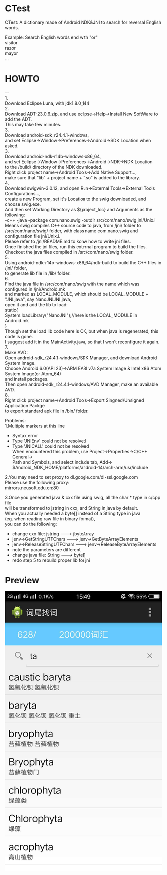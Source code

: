 # CTest  
CTest: A dictionary made of Android NDK&amp;JNI to search for reversal English words.  
  
  Example:  Search English words end with "or"  
    visitor  
    razor  
    mayor  
    ...  
    
    
# HOWTO 
--  
1.  
Download Eclipse Luna, with jdk1.8.0_144  
2.  
Download ADT-23.0.6.zip, and use eclipse->Help->Install New SoftWare to add the ADT.  
This may take few minutes.  
3.  
Download android-sdk_r24.4.1-windows,   
and set Eclipse->Window->Preferences->Android->SDK Location when asked.  
3.  
Download android-ndk-r14b-windows-x86_64,  
and set Eclipse->Window->Preferences->Android->NDK->NDK Location   
to the /build/ directory of the NDK downloaded.  
Right click project name->Android Tools->Add Native Support...,  
make sure that "lib" + project name + ".so" is added to the library.  
4.  
Download swigwin-3.0.12, and open Run->External Tools->External Tools Configurations...,  
create a new Program, set it's Location to the swig downloaded, and choose swig.exe.  
And then set Working Directory as ${project_loc} and Arguments as the following:  
-c++ -java -package com.nano.swig -outdir src/com/nano/swig jni/Unix.i  
Means swig compiles C++ source code to java, from /jni/ folder to /src/com/nano/swig/ folder, with class name com.nano.swig and  configuration file jni/Unix.i.  
Please refer to /jni/README.md to konw how to write jni files.  
Once finished the jni files, run this external program to build the files.   
Checkout the java files compiled in /src/com/nano/swig folder.  
5.  
Using android-ndk-r14b-windows-x86_64/ndk-build to build the C++ files in /jni/ folder,   
to generate lib file in /lib/ folder.  
6.  
Find the java file in /src/com/nano/swig with the name which was configured in /jni/Android.mk  
and marked as LOCAL_MODULE, which should be LOCAL_MODULE + "JNI.java", say NanoJNIJNI.java,  
open it and add the lib to load:  
static{  
  System.loadLibrary("NanoJNI");//here is the LOCAL_MODULE in Android.mk  
}  
Though set the load lib code here is OK, but when java is regenerated, this code is gone.  
I suggest add it in the MainActivity.java, so that I won't reconfigure it again.  
7.  
Make AVD:  
Open android-sdk_r24.4.1-windows/SDK Manager, and download Android System Image.  
Choose Android 6.0(API 23)->ARM EABI v7a System Image & Intel x86 Atom System Image(or Atom_64)  
and install packages.  
Then open android-sdk_r24.4.1-windows/AVD Manager, make an available AVD.  
8.  
Right click project name->Android Tools->Export Singned/Unsigned Application Packge  
to export standard apk file in /bin/ folder.  
  
  
Problems:  
1.Multiple markers at this line  
  - Syntax error  
  - Type 'JNIEnv' could not be resolved  
  - Type 'JNICALL' could not be resolved  
  When encountered this problem, use Project->Properties->C/C++ General->  
  Path and Symbols, and select include tab, Add->  
  $Android_NDK_HOME/platforms/android-14/arch-arm/usr/include  
  
2.You may need to set proxy to dl.google.com/dl-ssl.google.com  
	Please use the following proxy:  
	mirrors.neusoft.edu.cn:80  
	
3.Once you generated java & cxx file using swig, all the char * type in c/cpp file  
   will be transformed to jstring in cxx, and String in java by default.  
   When you actually needed a byte[] instead of a String type in java  
   (eg. when reading raw file in binary format),  
   you can do the following:  
   - change cxx file: jstring ---> jbyteArray  
   - jenv->GetStringUTFChars ---> jenv->GetByteArrayElements  
   - jenv->ReleaseStringUTFChars ---> jenv->ReleaseByteArrayElements  
   - note the parameters are different  
   - change java file: String ---> byte[]  
   - redo step 5 to rebuild proper lib for jni  
   
  
  # Preview  
  ![Alt text](https://github.com/stophin/CTest/blob/master/Preview.jpg)  